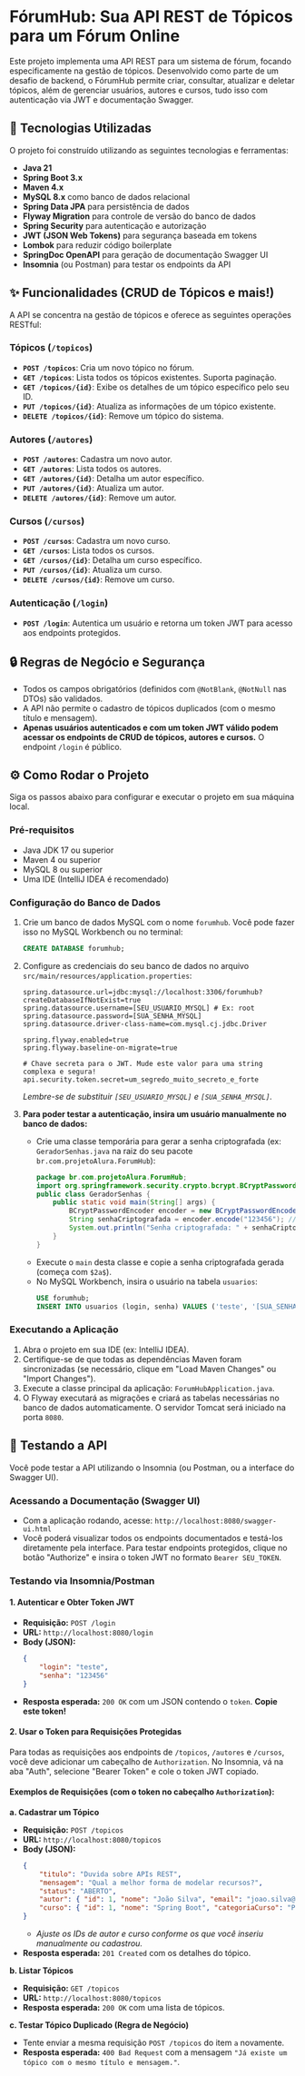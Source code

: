 # FórumHub: Sua API REST de Tópicos para um Fórum Online

Este projeto implementa uma API REST para um sistema de fórum, focando especificamente na gestão de tópicos. Desenvolvido como parte de um desafio de backend, o FórumHub permite criar, consultar, atualizar e deletar tópicos, além de gerenciar usuários, autores e cursos, tudo isso com autenticação via JWT e documentação Swagger.

## 🚀 Tecnologias Utilizadas

O projeto foi construído utilizando as seguintes tecnologias e ferramentas:

* **Java 21**
* **Spring Boot 3.x**
* **Maven 4.x**
* **MySQL 8.x** como banco de dados relacional
* **Spring Data JPA** para persistência de dados
* **Flyway Migration** para controle de versão do banco de dados
* **Spring Security** para autenticação e autorização
* **JWT (JSON Web Tokens)** para segurança baseada em tokens
* **Lombok** para reduzir código boilerplate
* **SpringDoc OpenAPI** para geração de documentação Swagger UI
* **Insomnia** (ou Postman) para testar os endpoints da API

## ✨ Funcionalidades (CRUD de Tópicos e mais!)

A API se concentra na gestão de tópicos e oferece as seguintes operações RESTful:

### Tópicos (`/topicos`)
* **`POST /topicos`**: Cria um novo tópico no fórum.
* **`GET /topicos`**: Lista todos os tópicos existentes. Suporta paginação.
* **`GET /topicos/{id}`**: Exibe os detalhes de um tópico específico pelo seu ID.
* **`PUT /topicos/{id}`**: Atualiza as informações de um tópico existente.
* **`DELETE /topicos/{id}`**: Remove um tópico do sistema.

### Autores (`/autores`)
* **`POST /autores`**: Cadastra um novo autor.
* **`GET /autores`**: Lista todos os autores.
* **`GET /autores/{id}`**: Detalha um autor específico.
* **`PUT /autores/{id}`**: Atualiza um autor.
* **`DELETE /autores/{id}`**: Remove um autor.

### Cursos (`/cursos`)
* **`POST /cursos`**: Cadastra um novo curso.
* **`GET /cursos`**: Lista todos os cursos.
* **`GET /cursos/{id}`**: Detalha um curso específico.
* **`PUT /cursos/{id}`**: Atualiza um curso.
* **`DELETE /cursos/{id}`**: Remove um curso.

### Autenticação (`/login`)
* **`POST /login`**: Autentica um usuário e retorna um token JWT para acesso aos endpoints protegidos.

## 🔒 Regras de Negócio e Segurança

* Todos os campos obrigatórios (definidos com `@NotBlank`, `@NotNull` nas DTOs) são validados.
* A API não permite o cadastro de tópicos duplicados (com o mesmo título e mensagem).
* **Apenas usuários autenticados e com um token JWT válido podem acessar os endpoints de CRUD de tópicos, autores e cursos.** O endpoint `/login` é público.

## ⚙️ Como Rodar o Projeto

Siga os passos abaixo para configurar e executar o projeto em sua máquina local.

### Pré-requisitos
* Java JDK 17 ou superior
* Maven 4 ou superior
* MySQL 8 ou superior
* Uma IDE (IntelliJ IDEA é recomendado)

### Configuração do Banco de Dados
1.  Crie um banco de dados MySQL com o nome `forumhub`. Você pode fazer isso no MySQL Workbench ou no terminal:
    ```sql
    CREATE DATABASE forumhub;
    ```
2.  Configure as credenciais do seu banco de dados no arquivo `src/main/resources/application.properties`:
    ```properties
    spring.datasource.url=jdbc:mysql://localhost:3306/forumhub?createDatabaseIfNotExist=true
    spring.datasource.username=[SEU_USUARIO_MYSQL] # Ex: root
    spring.datasource.password=[SUA_SENHA_MYSQL]
    spring.datasource.driver-class-name=com.mysql.cj.jdbc.Driver

    spring.flyway.enabled=true
    spring.flyway.baseline-on-migrate=true

    # Chave secreta para o JWT. Mude este valor para uma string complexa e segura!
    api.security.token.secret=um_segredo_muito_secreto_e_forte
    ```
    *Lembre-se de substituir `[SEU_USUARIO_MYSQL]` e `[SUA_SENHA_MYSQL]`.*

3.  **Para poder testar a autenticação, insira um usuário manualmente no banco de dados:**
    * Crie uma classe temporária para gerar a senha criptografada (ex: `GeradorSenhas.java` na raiz do seu pacote `br.com.projetoAlura.ForumHub`):
        ```java
        package br.com.projetoAlura.ForumHub;
        import org.springframework.security.crypto.bcrypt.BCryptPasswordEncoder;
        public class GeradorSenhas {
            public static void main(String[] args) {
                BCryptPasswordEncoder encoder = new BCryptPasswordEncoder();
                String senhaCriptografada = encoder.encode("123456"); // Senha original
                System.out.println("Senha criptografada: " + senhaCriptografada);
            }
        }
        ```
    * Execute o `main` desta classe e copie a senha criptografada gerada (começa com `$2a$`).
    * No MySQL Workbench, insira o usuário na tabela `usuarios`:
        ```sql
        USE forumhub;
        INSERT INTO usuarios (login, senha) VALUES ('teste', '[SUA_SENHA_CRIPTOGRAFADA_GERADA_AQUI]');
        ```

### Executando a Aplicação
1.  Abra o projeto em sua IDE (ex: IntelliJ IDEA).
2.  Certifique-se de que todas as dependências Maven foram sincronizadas (se necessário, clique em "Load Maven Changes" ou "Import Changes").
3.  Execute a classe principal da aplicação: `ForumHubApplication.java`.
4.  O Flyway executará as migrações e criará as tabelas necessárias no banco de dados automaticamente. O servidor Tomcat será iniciado na porta `8080`.

## 🧪 Testando a API

Você pode testar a API utilizando o Insomnia (ou Postman, ou a interface do Swagger UI).

### Acessando a Documentação (Swagger UI)
* Com a aplicação rodando, acesse: `http://localhost:8080/swagger-ui.html`
* Você poderá visualizar todos os endpoints documentados e testá-los diretamente pela interface. Para testar endpoints protegidos, clique no botão "Authorize" e insira o token JWT no formato `Bearer SEU_TOKEN`.

### Testando via Insomnia/Postman

#### 1. Autenticar e Obter Token JWT
* **Requisição:** `POST /login`
* **URL:** `http://localhost:8080/login`
* **Body (JSON):**
    ```json
    {
        "login": "teste",
        "senha": "123456"
    }
    ```
* **Resposta esperada:** `200 OK` com um JSON contendo o `token`. **Copie este token!**

#### 2. Usar o Token para Requisições Protegidas
Para todas as requisições aos endpoints de `/topicos`, `/autores` e `/cursos`, você deve adicionar um cabeçalho de `Authorization`. No Insomnia, vá na aba "Auth", selecione "Bearer Token" e cole o token JWT copiado.

#### Exemplos de Requisições (com o token no cabeçalho `Authorization`):

**a. Cadastrar um Tópico**
* **Requisição:** `POST /topicos`
* **URL:** `http://localhost:8080/topicos`
* **Body (JSON):**
    ```json
    {
        "titulo": "Duvida sobre APIs REST",
        "mensagem": "Qual a melhor forma de modelar recursos?",
        "status": "ABERTO",
        "autor": { "id": 1, "nome": "João Silva", "email": "joao.silva@example.com" },
        "curso": { "id": 1, "nome": "Spring Boot", "categoriaCurso": "PROGRAMACAO" }
    }
    ```
    * _Ajuste os IDs de autor e curso conforme os que você inseriu manualmente ou cadastrou._
* **Resposta esperada:** `201 Created` com os detalhes do tópico.

**b. Listar Tópicos**
* **Requisição:** `GET /topicos`
* **URL:** `http://localhost:8080/topicos`
* **Resposta esperada:** `200 OK` com uma lista de tópicos.

**c. Testar Tópico Duplicado (Regra de Negócio)**
* Tente enviar a mesma requisição `POST /topicos` do item `a` novamente.
* **Resposta esperada:** `400 Bad Request` com a mensagem `"Já existe um tópico com o mesmo título e mensagem."`.

